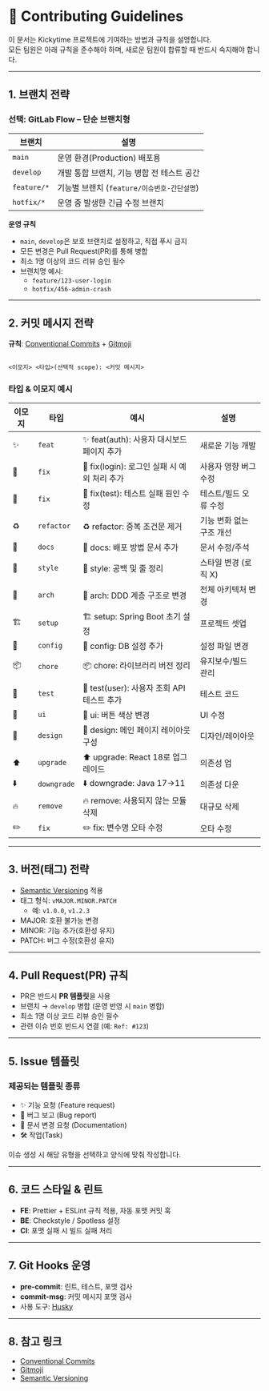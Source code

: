 # 🤝 Contributing Guidelines

이 문서는 Kickytime 프로젝트에 기여하는 방법과 규칙을 설명합니다.  
모든 팀원은 아래 규칙을 준수해야 하며, 새로운 팀원이 합류할 때 반드시 숙지해야 합니다.

---

## 1. 브랜치 전략

### 선택: GitLab Flow – 단순 브랜치형

| 브랜치 | 설명 |
| --- | --- |
| `main` | 운영 환경(Production) 배포용 |
| `develop` | 개발 통합 브랜치, 기능 병합 전 테스트 공간 |
| `feature/*` | 기능별 브랜치 (`feature/이슈번호-간단설명`) |
| `hotfix/*` | 운영 중 발생한 긴급 수정 브랜치 |

**운영 규칙**
- `main`, `develop`은 보호 브랜치로 설정하고, 직접 푸시 금지
- 모든 변경은 Pull Request(PR)를 통해 병합
- 최소 1명 이상의 코드 리뷰 승인 필수
- 브랜치명 예시:
  - `feature/123-user-login`
  - `hotfix/456-admin-crash`

---

## 2. 커밋 메시지 전략

**규칙**: [Conventional Commits](https://www.conventionalcommits.org/ko/v1.0.0/) + [Gitmoji](https://gitmoji.dev/)  
```

<이모지> <타입>(선택적 scope): <커밋 메시지>

```

### 타입 & 이모지 예시

| 이모지 | 타입 | 예시 | 설명 |
| --- | --- | --- | --- |
| ✨ | `feat` | ✨ feat(auth): 사용자 대시보드 페이지 추가 | 새로운 기능 개발 |
| 🐛 | `fix` | 🐛 fix(login): 로그인 실패 시 예외 처리 추가 | 사용자 영향 버그 수정 |
| 🚨 | `fix` | 🚨 fix(test): 테스트 실패 원인 수정 | 테스트/빌드 오류 수정 |
| ♻️ | `refactor` | ♻️ refactor: 중복 조건문 제거 | 기능 변화 없는 구조 개선 |
| 📄 | `docs` | 📄 docs: 배포 방법 문서 추가 | 문서 수정/주석 |
| 🎨 | `style` | 🎨 style: 공백 및 줄 정리 | 스타일 변경 (로직 X) |
| 🧱 | `arch` | 🧱 arch: DDD 계층 구조로 변경 | 전체 아키텍처 변경 |
| 🏗️ | `setup` | 🏗️ setup: Spring Boot 초기 설정 | 프로젝트 셋업 |
| 🔧 | `config` | 🔧 config: DB 설정 추가 | 설정 파일 변경 |
| 📦 | `chore` | 📦 chore: 라이브러리 버전 정리 | 유지보수/빌드 관리 |
| 🧪 | `test` | 🧪 test(user): 사용자 조회 API 테스트 추가 | 테스트 코드 |
| 💄 | `ui` | 💄 ui: 버튼 색상 변경 | UI 수정 |
| 📐 | `design` | 📐 design: 메인 페이지 레이아웃 구성 | 디자인/레이아웃 |
| ⬆️ | `upgrade` | ⬆️ upgrade: React 18로 업그레이드 | 의존성 업 |
| ⬇️ | `downgrade` | ⬇️ downgrade: Java 17→11 | 의존성 다운 |
| 🔥 | `remove` | 🔥 remove: 사용되지 않는 모듈 삭제 | 대규모 삭제 |
| ✏️ | `fix` | ✏️ fix: 변수명 오타 수정 | 오타 수정 |

---

## 3. 버전(태그) 전략

- [Semantic Versioning](https://semver.org/lang/ko/) 적용
- 태그 형식: `vMAJOR.MINOR.PATCH`
  - 예: `v1.0.0`, `v1.2.3`
- MAJOR: 호환 불가능 변경
- MINOR: 기능 추가(호환성 유지)
- PATCH: 버그 수정(호환성 유지)

---

## 4. Pull Request(PR) 규칙

- PR은 반드시 **PR 템플릿**을 사용
- 브랜치 → `develop` 병합 (운영 반영 시 `main` 병합)
- 최소 1명 이상 코드 리뷰 승인 필수
- 관련 이슈 번호 반드시 연결 (예: `Ref: #123`)

---

## 5. Issue 템플릿

### 제공되는 템플릿 종류
- ✨ 기능 요청 (Feature request)
- 🐛 버그 보고 (Bug report)
- 📝 문서 변경 요청 (Documentation)
- 🛠 작업(Task)

이슈 생성 시 해당 유형을 선택하고 양식에 맞춰 작성합니다.

---

## 6. 코드 스타일 & 린트

- **FE**: Prettier + ESLint 규칙 적용, 자동 포맷 커밋 훅
- **BE**: Checkstyle / Spotless 설정
- **CI**: 포맷 실패 시 빌드 실패 처리

---

## 7. Git Hooks 운영

- **pre-commit**: 린트, 테스트, 포맷 검사
- **commit-msg**: 커밋 메시지 포맷 검사
- 사용 도구: [Husky](https://typicode.github.io/husky/)

---

## 8. 참고 링크
- [Conventional Commits](https://www.conventionalcommits.org/ko/v1.0.0/)
- [Gitmoji](https://gitmoji.dev/)
- [Semantic Versioning](https://semver.org/lang/ko/)
